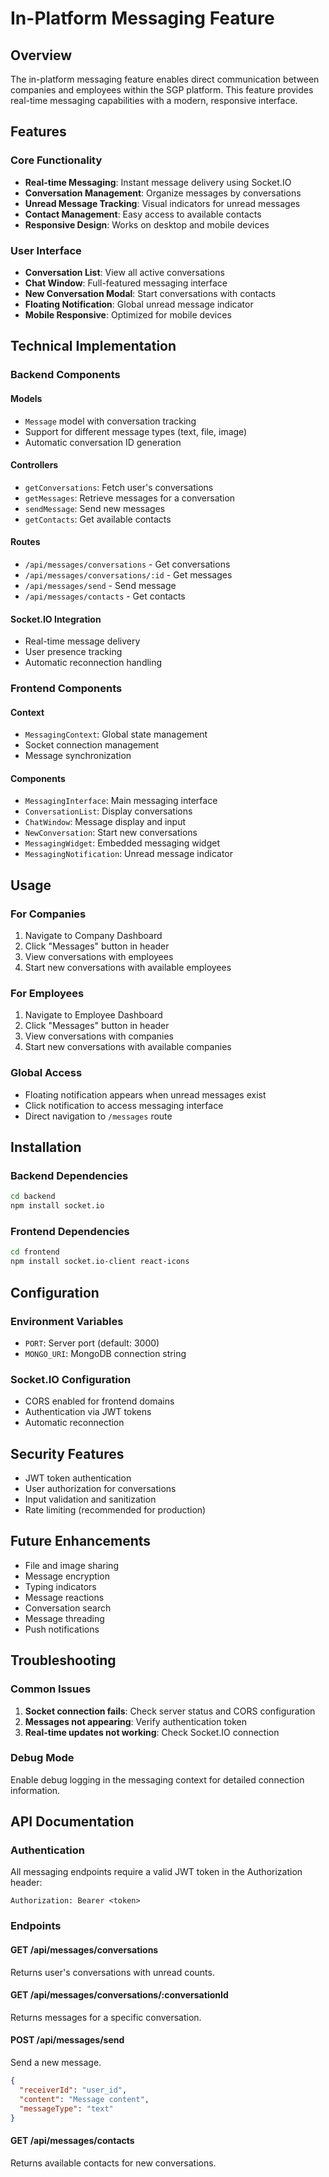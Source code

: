 # In-Platform Messaging Feature

## Overview
The in-platform messaging feature enables direct communication between companies and employees within the SGP platform. This feature provides real-time messaging capabilities with a modern, responsive interface.

## Features

### Core Functionality
- **Real-time Messaging**: Instant message delivery using Socket.IO
- **Conversation Management**: Organize messages by conversations
- **Unread Message Tracking**: Visual indicators for unread messages
- **Contact Management**: Easy access to available contacts
- **Responsive Design**: Works on desktop and mobile devices

### User Interface
- **Conversation List**: View all active conversations
- **Chat Window**: Full-featured messaging interface
- **New Conversation Modal**: Start conversations with contacts
- **Floating Notification**: Global unread message indicator
- **Mobile Responsive**: Optimized for mobile devices

## Technical Implementation

### Backend Components

#### Models
- `Message` model with conversation tracking
- Support for different message types (text, file, image)
- Automatic conversation ID generation

#### Controllers
- `getConversations`: Fetch user's conversations
- `getMessages`: Retrieve messages for a conversation
- `sendMessage`: Send new messages
- `getContacts`: Get available contacts

#### Routes
- `/api/messages/conversations` - Get conversations
- `/api/messages/conversations/:id` - Get messages
- `/api/messages/send` - Send message
- `/api/messages/contacts` - Get contacts

#### Socket.IO Integration
- Real-time message delivery
- User presence tracking
- Automatic reconnection handling

### Frontend Components

#### Context
- `MessagingContext`: Global state management
- Socket connection management
- Message synchronization

#### Components
- `MessagingInterface`: Main messaging interface
- `ConversationList`: Display conversations
- `ChatWindow`: Message display and input
- `NewConversation`: Start new conversations
- `MessagingWidget`: Embedded messaging widget
- `MessagingNotification`: Unread message indicator

## Usage

### For Companies
1. Navigate to Company Dashboard
2. Click "Messages" button in header
3. View conversations with employees
4. Start new conversations with available employees

### For Employees
1. Navigate to Employee Dashboard
2. Click "Messages" button in header
3. View conversations with companies
4. Start new conversations with available companies

### Global Access
- Floating notification appears when unread messages exist
- Click notification to access messaging interface
- Direct navigation to `/messages` route

## Installation

### Backend Dependencies
```bash
cd backend
npm install socket.io
```

### Frontend Dependencies
```bash
cd frontend
npm install socket.io-client react-icons
```

## Configuration

### Environment Variables
- `PORT`: Server port (default: 3000)
- `MONGO_URI`: MongoDB connection string

### Socket.IO Configuration
- CORS enabled for frontend domains
- Authentication via JWT tokens
- Automatic reconnection

## Security Features
- JWT token authentication
- User authorization for conversations
- Input validation and sanitization
- Rate limiting (recommended for production)

## Future Enhancements
- File and image sharing
- Message encryption
- Typing indicators
- Message reactions
- Conversation search
- Message threading
- Push notifications

## Troubleshooting

### Common Issues
1. **Socket connection fails**: Check server status and CORS configuration
2. **Messages not appearing**: Verify authentication token
3. **Real-time updates not working**: Check Socket.IO connection

### Debug Mode
Enable debug logging in the messaging context for detailed connection information.

## API Documentation

### Authentication
All messaging endpoints require a valid JWT token in the Authorization header:
```
Authorization: Bearer <token>
```

### Endpoints

#### GET /api/messages/conversations
Returns user's conversations with unread counts.

#### GET /api/messages/conversations/:conversationId
Returns messages for a specific conversation.

#### POST /api/messages/send
Send a new message.
```json
{
  "receiverId": "user_id",
  "content": "Message content",
  "messageType": "text"
}
```

#### GET /api/messages/contacts
Returns available contacts for new conversations.
